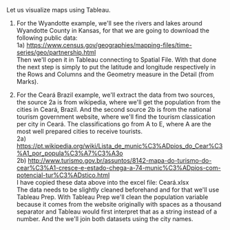 Let us visualize maps using Tableau.

1) For the Wyandotte example, we'll see the rivers and lakes around Wyandotte County in Kansas, for that we are going to download the following public data:  
  1a) https://www.census.gov/geographies/mapping-files/time-series/geo/partnership.html  
  Then we'll open it in Tableau connecting to Spatial File. With that done the next step is simply to put the latitude and 
    longitude respectively in the Rows and Columns and the Geometry measure in the Detail (from Marks).

2) For the Ceará Brazil example, we'll extract the data from two sources, the source 2a is from wikipedia, where we'll get the population from the cities in Ceará, Brazil. And the second source 2b is from the national tourism government website, where we'll find the tourism classication per city in Ceará. The classifications go from A to E, where A are the most well prepared cities to receive tourists.  
  2a) https://pt.wikipedia.org/wiki/Lista_de_munic%C3%ADpios_do_Cear%C3%A1_por_popula%C3%A7%C3%A3o  
  2b) http://www.turismo.gov.br/assuntos/8142-mapa-do-turismo-do-cear%C3%A1-cresce-e-estado-chega-a-74-munic%C3%ADpios-com-potencial-tur%C3%ADstico.html  
  I have copied these data above into the excel file: Ceará.xlsx  
  The data needs to be slightly cleaned beforehand and for that we'll use Tableau Prep. With Tableau Prep we'll clean the population variable because it comes from the website originally with spaces as a thousand separator and Tableau would first interpret that as a string instead of a number. And the we'll join both datasets using the city names.
